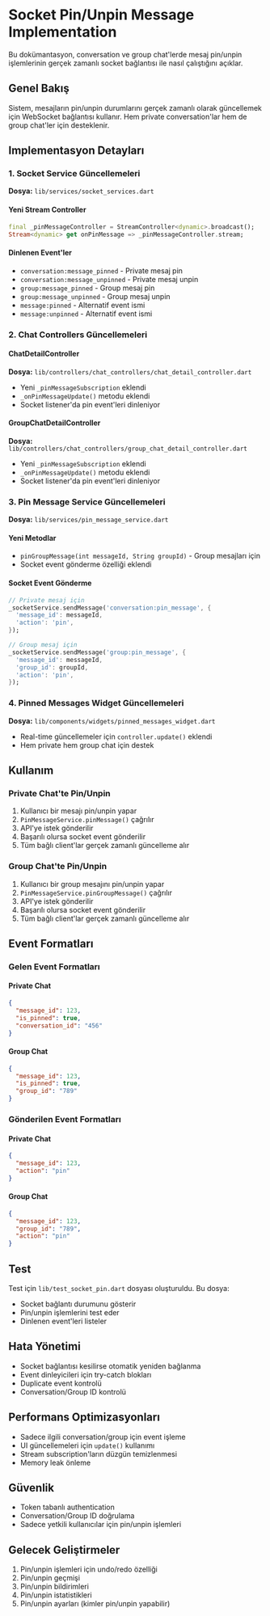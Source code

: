 # Socket Pin/Unpin Message Implementation

Bu dokümantasyon, conversation ve group chat'lerde mesaj pin/unpin işlemlerinin gerçek zamanlı socket bağlantısı ile nasıl çalıştığını açıklar.

## Genel Bakış

Sistem, mesajların pin/unpin durumlarını gerçek zamanlı olarak güncellemek için WebSocket bağlantısı kullanır. Hem private conversation'lar hem de group chat'ler için desteklenir.

## Implementasyon Detayları

### 1. Socket Service Güncellemeleri

**Dosya:** `lib/services/socket_services.dart`

#### Yeni Stream Controller
```dart
final _pinMessageController = StreamController<dynamic>.broadcast();
Stream<dynamic> get onPinMessage => _pinMessageController.stream;
```

#### Dinlenen Event'ler
- `conversation:message_pinned` - Private mesaj pin
- `conversation:message_unpinned` - Private mesaj unpin
- `group:message_pinned` - Group mesaj pin
- `group:message_unpinned` - Group mesaj unpin
- `message:pinned` - Alternatif event ismi
- `message:unpinned` - Alternatif event ismi

### 2. Chat Controllers Güncellemeleri

#### ChatDetailController
**Dosya:** `lib/controllers/chat_controllers/chat_detail_controller.dart`

- Yeni `_pinMessageSubscription` eklendi
- `_onPinMessageUpdate()` metodu eklendi
- Socket listener'da pin event'leri dinleniyor

#### GroupChatDetailController
**Dosya:** `lib/controllers/chat_controllers/group_chat_detail_controller.dart`

- Yeni `_pinMessageSubscription` eklendi
- `_onPinMessageUpdate()` metodu eklendi
- Socket listener'da pin event'leri dinleniyor

### 3. Pin Message Service Güncellemeleri

**Dosya:** `lib/services/pin_message_service.dart`

#### Yeni Metodlar
- `pinGroupMessage(int messageId, String groupId)` - Group mesajları için
- Socket event gönderme özelliği eklendi

#### Socket Event Gönderme
```dart
// Private mesaj için
_socketService.sendMessage('conversation:pin_message', {
  'message_id': messageId,
  'action': 'pin',
});

// Group mesaj için
_socketService.sendMessage('group:pin_message', {
  'message_id': messageId,
  'group_id': groupId,
  'action': 'pin',
});
```

### 4. Pinned Messages Widget Güncellemeleri

**Dosya:** `lib/components/widgets/pinned_messages_widget.dart`

- Real-time güncellemeler için `controller.update()` eklendi
- Hem private hem group chat için destek

## Kullanım

### Private Chat'te Pin/Unpin
1. Kullanıcı bir mesajı pin/unpin yapar
2. `PinMessageService.pinMessage()` çağrılır
3. API'ye istek gönderilir
4. Başarılı olursa socket event gönderilir
5. Tüm bağlı client'lar gerçek zamanlı güncelleme alır

### Group Chat'te Pin/Unpin
1. Kullanıcı bir group mesajını pin/unpin yapar
2. `PinMessageService.pinGroupMessage()` çağrılır
3. API'ye istek gönderilir
4. Başarılı olursa socket event gönderilir
5. Tüm bağlı client'lar gerçek zamanlı güncelleme alır

## Event Formatları

### Gelen Event Formatları

#### Private Chat
```json
{
  "message_id": 123,
  "is_pinned": true,
  "conversation_id": "456"
}
```

#### Group Chat
```json
{
  "message_id": 123,
  "is_pinned": true,
  "group_id": "789"
}
```

### Gönderilen Event Formatları

#### Private Chat
```json
{
  "message_id": 123,
  "action": "pin"
}
```

#### Group Chat
```json
{
  "message_id": 123,
  "group_id": "789",
  "action": "pin"
}
```

## Test

Test için `lib/test_socket_pin.dart` dosyası oluşturuldu. Bu dosya:
- Socket bağlantı durumunu gösterir
- Pin/unpin işlemlerini test eder
- Dinlenen event'leri listeler

## Hata Yönetimi

- Socket bağlantısı kesilirse otomatik yeniden bağlanma
- Event dinleyicileri için try-catch blokları
- Duplicate event kontrolü
- Conversation/Group ID kontrolü

## Performans Optimizasyonları

- Sadece ilgili conversation/group için event işleme
- UI güncellemeleri için `update()` kullanımı
- Stream subscription'ların düzgün temizlenmesi
- Memory leak önleme

## Güvenlik

- Token tabanlı authentication
- Conversation/Group ID doğrulama
- Sadece yetkili kullanıcılar için pin/unpin işlemleri

## Gelecek Geliştirmeler

1. Pin/unpin işlemleri için undo/redo özelliği
2. Pin/unpin geçmişi
3. Pin/unpin bildirimleri
4. Pin/unpin istatistikleri
5. Pin/unpin ayarları (kimler pin/unpin yapabilir)
